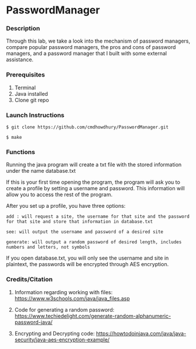 # PasswordManager

### Description
Through this lab, we take a look into the mechanism of password managers, compare popular password managers, the pros and cons of password managers, and a password manager that I built with some external assistance.

### Prerequisites
1. Terminal 
2. Java installed
3. Clone git repo

### Launch Instructions
```
$ git clone https://github.com/cmdhowdhury/PasswordManager.git

$ make
```

### Functions
Running the java program will create a txt file with the stored information under the name database.txt

If this is your first time opening the program, the program will ask you to create a profile by setting a username and password. This information will allow you to access the rest of the program. 

After you set up a profile, you have three options:
```
add : will request a site, the username for that site and the password for that site and store that information in database.txt
```
```
see: will output the username and password of a desired site
```
```
generate: will output a random password of desired length, includes numbers and letters, not symbols
```
If you open database.txt, you will only see the username and site in plaintext, the passwords will be encrypted through AES encryption.
### Credits/Citation
1. Information regarding working with files: 
https://www.w3schools.com/java/java_files.asp

2. Code for generating a random password:
https://www.techiedelight.com/generate-random-alphanumeric-password-java/

3. Encrypting and Decrypting code:
https://howtodoinjava.com/java/java-security/java-aes-encryption-example/
